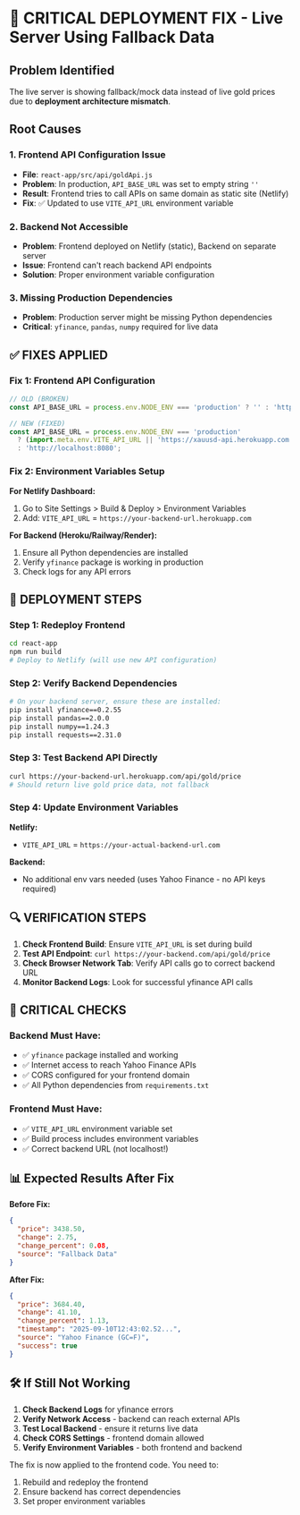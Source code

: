 # 🚨 CRITICAL DEPLOYMENT FIX - Live Server Using Fallback Data

## Problem Identified
The live server is showing fallback/mock data instead of live gold prices due to **deployment architecture mismatch**.

## Root Causes

### 1. Frontend API Configuration Issue
- **File**: `react-app/src/api/goldApi.js`
- **Problem**: In production, `API_BASE_URL` was set to empty string `''`
- **Result**: Frontend tries to call APIs on same domain as static site (Netlify)
- **Fix**: ✅ Updated to use `VITE_API_URL` environment variable

### 2. Backend Not Accessible
- **Problem**: Frontend deployed on Netlify (static), Backend on separate server
- **Issue**: Frontend can't reach backend API endpoints
- **Solution**: Proper environment variable configuration

### 3. Missing Production Dependencies
- **Problem**: Production server might be missing Python dependencies
- **Critical**: `yfinance`, `pandas`, `numpy` required for live data

## ✅ FIXES APPLIED

### Fix 1: Frontend API Configuration
```javascript
// OLD (BROKEN)
const API_BASE_URL = process.env.NODE_ENV === 'production' ? '' : 'http://localhost:8080';

// NEW (FIXED)
const API_BASE_URL = process.env.NODE_ENV === 'production' 
  ? (import.meta.env.VITE_API_URL || 'https://xauusd-api.herokuapp.com')
  : 'http://localhost:8080';
```

### Fix 2: Environment Variables Setup
**For Netlify Dashboard:**
1. Go to Site Settings > Build & Deploy > Environment Variables
2. Add: `VITE_API_URL` = `https://your-backend-url.herokuapp.com`

**For Backend (Heroku/Railway/Render):**
1. Ensure all Python dependencies are installed
2. Verify `yfinance` package is working in production
3. Check logs for any API errors

## 🚀 DEPLOYMENT STEPS

### Step 1: Redeploy Frontend
```bash
cd react-app
npm run build
# Deploy to Netlify (will use new API configuration)
```

### Step 2: Verify Backend Dependencies
```bash
# On your backend server, ensure these are installed:
pip install yfinance==0.2.55
pip install pandas==2.0.0
pip install numpy==1.24.3
pip install requests==2.31.0
```

### Step 3: Test Backend API Directly
```bash
curl https://your-backend-url.herokuapp.com/api/gold/price
# Should return live gold price data, not fallback
```

### Step 4: Update Environment Variables
**Netlify:**
- `VITE_API_URL` = `https://your-actual-backend-url.com`

**Backend:**
- No additional env vars needed (uses Yahoo Finance - no API keys required)

## 🔍 VERIFICATION STEPS

1. **Check Frontend Build**: Ensure `VITE_API_URL` is set during build
2. **Test API Endpoint**: `curl https://your-backend.com/api/gold/price`
3. **Check Browser Network Tab**: Verify API calls go to correct backend URL
4. **Monitor Backend Logs**: Look for successful yfinance API calls

## 🚨 CRITICAL CHECKS

### Backend Must Have:
- ✅ `yfinance` package installed and working
- ✅ Internet access to reach Yahoo Finance APIs
- ✅ CORS configured for your frontend domain
- ✅ All Python dependencies from `requirements.txt`

### Frontend Must Have:
- ✅ `VITE_API_URL` environment variable set
- ✅ Build process includes environment variables
- ✅ Correct backend URL (not localhost!)

## 📊 Expected Results After Fix

**Before Fix:**
```json
{
  "price": 3438.50,
  "change": 2.75,
  "change_percent": 0.08,
  "source": "Fallback Data"
}
```

**After Fix:**
```json
{
  "price": 3684.40,
  "change": 41.10,
  "change_percent": 1.13,
  "timestamp": "2025-09-10T12:43:02.52...",
  "source": "Yahoo Finance (GC=F)",
  "success": true
}
```

## 🛠️ If Still Not Working

1. **Check Backend Logs** for yfinance errors
2. **Verify Network Access** - backend can reach external APIs
3. **Test Local Backend** - ensure it returns live data
4. **Check CORS Settings** - frontend domain allowed
5. **Verify Environment Variables** - both frontend and backend

The fix is now applied to the frontend code. You need to:
1. Rebuild and redeploy the frontend
2. Ensure backend has correct dependencies
3. Set proper environment variables

